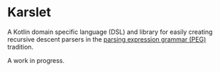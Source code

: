 # Karslet

A Kotlin domain specific language (DSL) and library for easily creating
recursive descent parsers in the [parsing expression grammar (PEG)][1] tradition.

A work in progress.

[1]: https://en.wikipedia.org/wiki/Parsing_expression_grammar
